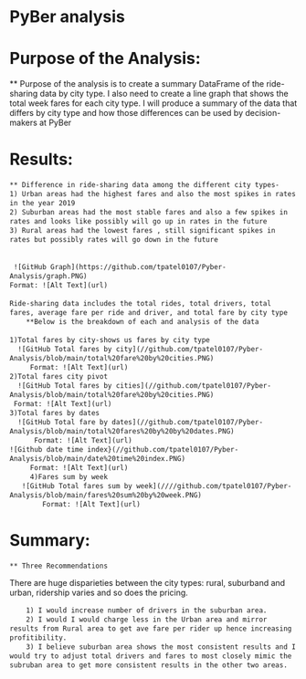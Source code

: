# **PyBer analysis**

# Purpose of the Analysis: 
   ** Purpose of the analysis is to create a summary DataFrame of the ride-sharing data by city type. I also need to create a line graph that shows the total week fares for each city type. I will produce a summary of the data that differs by city type and how those differences can be used by decision-makers at PyBer

# Results:
    ** Difference in ride-sharing data among the different city types-
	1) Urban areas had the highest fares and also the most spikes in rates in the year 2019
	2) Suburban areas had the most stable fares and also a few spikes in rates and looks like possibly will go up in rates in the future
	3) Rural areas had the lowest fares , still significant spikes in rates but possibly rates will go down in the future


     ![GitHub Graph](https://github.com/tpatel0107/Pyber-Analysis/graph.PNG)
	Format: ![Alt Text](url)

	Ride-sharing data includes the total rides, total drivers, total fares, average fare per ride and driver, and total fare by city type
		**Below is the breakdown of each and analysis of the data

	1)Total fares by city-shows us fares by city type
      ![GitHub Total fares by city](//github.com/tpatel0107/Pyber-Analysis/blob/main/total%20fare%20by%20cities.PNG)
     	 Format: ![Alt Text](url)
	2)Total fares city pivot
      ![GitHub Total fares by cities](//github.com/tpatel0107/Pyber-Analysis/blob/main/total%20fare%20by%20cities.PNG)
	 Format: ![Alt Text](url)
	3)Total fares by dates
      ![GitHub Total fare by dates](//github.com/tpatel0107/Pyber-Analysis/blob/main/total%20fares%20by%20by%20dates.PNG) 
          Format: ![Alt Text](url)
	![Github date time index}(//github.com/tpatel0107/Pyber-Analysis/blob/main/date%20time%20index.PNG)
         Format: ![Alt Text](url)
         4)Fares sum by week
       ![GitHub Total fares sum by week](////github.com/tpatel0107/Pyber-Analysis/blob/main/fares%20sum%20by%20week.PNG)
            Format: ![Alt Text](url)
         

# Summary:
    ** Three Recommendations

There are huge disparieties between the city types: rural, suburband and urban, ridership varies and so does the pricing. 
	    
        1) I would increase number of drivers in the suburban area.
        2) I would I would charge less in the Urban area and mirror results from Rural area to get ave fare per rider up hence increasing profitibility.
        3) I believe suburban area shows the most consistent results and I would try to adjust total drivers and fares to most closely mimic the subruban area to get more consistent results in the other two areas.

